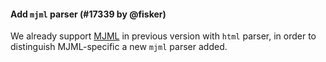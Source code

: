 #### Add `mjml` parser (#17339 by @fisker)

We already support [MJML](https://mjml.io/) in previous version with `html` parser, in order to distinguish MJML-specific a new `mjml` parser added.
